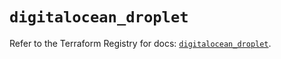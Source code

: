 # `digitalocean_droplet`

Refer to the Terraform Registry for docs: [`digitalocean_droplet`](https://registry.terraform.io/providers/digitalocean/digitalocean/2.37.1/docs/resources/droplet).
